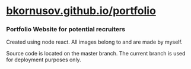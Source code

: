 # [bkornusov.github.io/portfolio](https://bkornusov.github.io/portfolio)

### Portfolio Website for potential recruiters

Created using node react.
All images belong to and are made by myself.

Source code is located on the master branch. The current branch is used for deployment purposes only.
